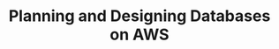 ---
title: "Planning and Designing Databases on AWS"
courseThumb: images/courses/aws.jpg
# page title background image
bg_image: ""
# meta description
description : "Learn the key features of AWS database services and how to choose the appropriate service to meet your application’s needs and requirements."
---